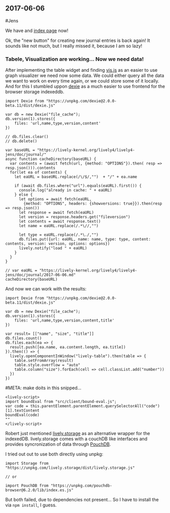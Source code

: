 ## 2017-06-06

 #Jens
 
We have and [index page](index.html) now!

Ok, the "new button" for creating new journal entries is back again! It sounds like not much, but I really missed it, because I am so lazy!

### Tabele, Visualization are working... Now we need data!

After implementing the table widget and finding [vis.js](http://visjs.org) as an easier to use graph visualizer we need now some data. We could either query all the data we want to work on every time again, or we could store some of it locally. And for this I stumbled uppon [dexie](http://dexie.org/) as a much easier to use frontend for the browser storage indexeddb. 


```JS
import Dexie from "https://unpkg.com/dexie@2.0.0-beta.11/dist/dexie.js"

var db = new Dexie("file_cache");
db.version(1).stores({
    files: 'url,name,type,version,content'
})

// db.files.clear()
// db.delete()

var baseURL = "https://lively-kernel.org/lively4/lively4-jens/doc/journal/"
async function cacheDirectory(baseURL) {
  var contents = (await fetch(url, {method: "OPTIONS"}).then( resp => resp.json())).contents
  for(let ea of contents) {
    let eaURL = baseURL.replace(/\/$/,"")  + "/" + ea.name
    
    if (await db.files.where("url").equals(eaURL).first()) {
      console.log("already in cache: " + eaURL)
    } else {
      let options = await fetch(eaURL, 
        {method: "OPTIONS", headers: {showversions: true}}).then(resp => resp.json())
      let response = await fetch(eaURL)
      let version = response.headers.get("fileversion")
      let contents = await response.text() 
      let name = eaURL.replace(/.*\//,"")

      let type = eaURL.replace(/.*\./,"")
      db.files.put({url: eaURL, name: name, type: type, content: contents, version: version, options: options})
      lively.notify("load " + eaURL)
    }
  }
}

// var eaURL = "https://lively-kernel.org/lively4/lively4-jens/doc/journal/2017-06-06.md"
cacheDirectory(baseURL)

```

And now we can work with the results:

```JS
import Dexie from "https://unpkg.com/dexie@2.0.0-beta.11/dist/dexie.js"

var db = new Dexie("file_cache");
db.version(1).stores({
    files: 'url,name,type,version,content,title'
})

var result= [["name", "size", "title"]]
db.files.count()
db.files.each(ea => {
  result.push([ea.name, ea.content.length, ea.title])
}).then(() => {
  lively.openComponentInWindow("lively-table").then(table => {
    table.setFromArray(result)
    table.style.overflow = "auto"
    table.column("size").forEach(cell => cell.classList.add("number"))
  })
})
```

 #META: make doits in this snipped...
```
<lively-script>
import boundEval from "src/client/bound-eval.js";
var code = this.parentElement.parentElement.querySelectorAll("code")[1].textContent
boundEval(code)
""
</lively-script>
```

Robert just mentioned [lively.storage](https://github.com/LivelyKernel/lively.storage) as an alternative wrapper for the indexedDB. lively.storage comes with a couchDB like interfaces and provides syncronization of data through [PouchDB](https://pouchdb.com/).

I tried out out to use both directly using unpkg:

```
import Storage from "https://unpkg.com/lively.storage/dist/lively.storage.js"

// or

import PouchDB from "https://unpkg.com/pouchdb-browser@6.2.0/lib/index.es.js"
```

But both failed, due to dependencies not present... So I have to install the via ``npm install``, I guess. 






